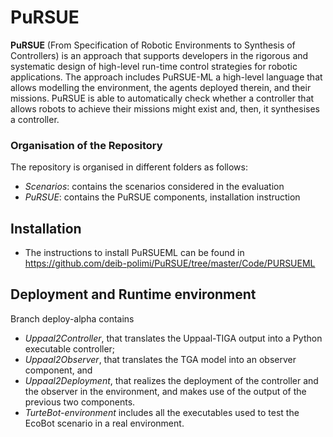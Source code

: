 
# PuRSUE
<b>PuRSUE</b> (From Specification of Robotic Environments to Synthesis of Controllers) is an approach that supports developers in the rigorous and systematic design of high-level run-time control strategies for robotic applications. The approach includes PuRSUE-ML a high-level  language that allows modelling the environment, the agents deployed therein, and their missions. PuRSUE is able to automatically check whether a controller that allows robots to achieve their missions might exist and, then, it synthesises a controller.


### Organisation of the Repository
The repository is organised in different folders as follows:
- <i>Scenarios</i>: contains the scenarios considered in the evaluation
- <i>PuRSUE</i>: contains the PuRSUE components, installation instruction


## Installation
- The instructions to install PuRSUEML can be found in <a href="https://github.com/deib-polimi/PuRSUE/tree/master/Code/PURSUEML">https://github.com/deib-polimi/PuRSUE/tree/master/Code/PURSUEML</a>


## Deployment and Runtime environment
Branch deploy-alpha contains
- <i>Uppaal2Controller</i>, that translates the Uppaal-TIGA output into a Python executable controller;
- <i>Uppaal2Observer</i>, that translates the TGA model into an observer component, and
- <i>Uppaal2Deployment</i>, that realizes the deployment of the controller and the observer in the environment, and makes use of the output of the previous two components.
- <i>TurteBot-environment</i> includes all the executables used to test the EcoBot scenario in a real environment.
